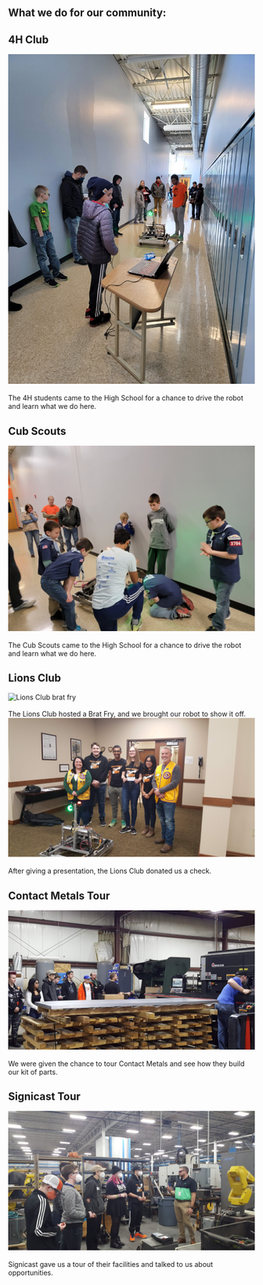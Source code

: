 
## What we do for our community:

## 4H Club
<div class="container-fluid px-0">
    <div class="row">
        <div class="col-12">
            <img src="/images/4H_2.jpg" class="img-fluid  w-100" alt="4H club outreach event"/>
        </div>
    </div>
</div>
<br>The 4H students came to the High School for a chance to drive the robot and learn what we do here.

## Cub Scouts
<div class="container-fluid px-0">
    <div class="row">
        <div class="col-12">
            <img src="/images/Cub_Scouts.jpg" class="img-fluid  w-100" alt="Cub Scout outreach event"/>
        </div>
    </div>
</div>
<br>The Cub Scouts came to the High School for a chance to drive the robot and learn what we do here.

## Lions Club
<div class="container-fluid px-0">
    <div class="row">
        <div class="col-12">
            <img src="/images/Brat_Fry.jpg" class="img-fluid  w-100" alt="Lions Club brat fry"/>
        </div>
    </div>
</div>
<br>The Lions Club hosted a Brat Fry, and we brought our robot to show it off.

<div class="container-fluid px-0">
    <div class="row">
        <div class="col-12">
            <img src="/images/Lion_Clubs.jpg" class="img-fluid  w-100" alt="We received a check from the Lions Club"/>
        </div>
    </div>
</div>
<br>After giving a presentation, the Lions Club donated us a check.


## Contact Metals Tour
<div class="container-fluid px-0">
    <div class="row">
        <div class="col-12">
            <img src="/images/Contact_Metals_Tour.jpg" class="img-fluid  w-100" alt="Contact metals tour outreach event"/>
        </div>
    </div>
</div> 
<br> We were given the chance to tour Contact Metals and see how they build our kit of parts.

## Signicast Tour
<div class="container-fluid px-0">
    <div class="row">
        <div class="col-12">
            <img src="/images/Signicast_Tour.jpg" class="img-fluid  w-100" alt="Signicast tour outreach event"/>
        </div>
    </div>
</div>
<br> Signicast gave us a tour of their facilities and talked to us about opportunities.